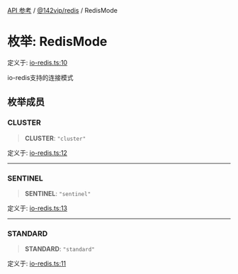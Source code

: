 [API 参考](../wiki/Home) / [@142vip/redis](../wiki/@142vip.redis) / RedisMode

# 枚举: RedisMode

定义于: [io-redis.ts:10](https://github.com/142vip/core-x/blob/567cadf3a9f5104aada595325cfb94d08a88f92f/packages/redis/src/io-redis.ts#L10)

io-redis支持的连接模式

## 枚举成员

### CLUSTER

> **CLUSTER**: `"cluster"`

定义于: [io-redis.ts:12](https://github.com/142vip/core-x/blob/567cadf3a9f5104aada595325cfb94d08a88f92f/packages/redis/src/io-redis.ts#L12)

***

### SENTINEL

> **SENTINEL**: `"sentinel"`

定义于: [io-redis.ts:13](https://github.com/142vip/core-x/blob/567cadf3a9f5104aada595325cfb94d08a88f92f/packages/redis/src/io-redis.ts#L13)

***

### STANDARD

> **STANDARD**: `"standard"`

定义于: [io-redis.ts:11](https://github.com/142vip/core-x/blob/567cadf3a9f5104aada595325cfb94d08a88f92f/packages/redis/src/io-redis.ts#L11)
